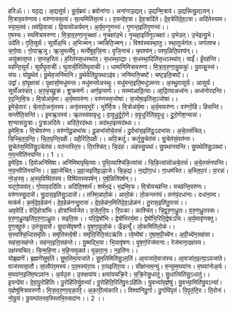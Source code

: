 

  
हरिःॐ।। यद॒द्य। अ॒द्यसू॑र्य। सू॒र्य॒ब्रवः॑। ब्रवोना॑गाः। अना॑गाउ॒द्यत्। उ॒द्यन्मि॒त्राय॑। उ॒द्यन्नित्यु॒त्ऽयन्। मि॒त्राय॒वरु॑णाय। वरु॑णायस॒त्यं। स॒त्यमिति॑स॒त्यं।। व॒यन्दे॑व॒त्रा। दे॒व॒त्रादि॑ते। दे॒व॒त्रेति॑दे॒व॒ऽत्रा। अदि॑तेस्याम। स्या॒म॒तव॑। तव॑प्रि॒यासः॑। प्रि॒यासो॑अर्यमन्। अ॒र्य॒म॒न्गृ॒णन्तः॑। गृ॒णन्त॒इति॑गृ॒णन्तः॑।।  
ए॒षस्यः। स्यमि॑त्रावरुणा। मि॒त्रा॒व॒रु॒णा॒नृ॒चक्षाः॑। नृ॒चक्षा॑उ॒भे। नृ॒चक्षा॒इति॑नृ॒ऽचक्षाः॑। उ॒भेउत्। उ॒भेइत्यु॒भे। उदे॑ति। ए॒ति॒सूर्यः॑। सूर्यो॑अ॒भि। अ॒भिज्मन्। ज्मन्निति॒ज्मन्।। विश्व॑स्यस्था॒तुः। स्था॒तुर्जग॑तः। जग॑तश्च। च॒गो॒पाः। गो॒पाऋ॒जु। ऋ॒जुमर्त्ये॑षु। मर्त्ये॑षुवृजि॒ना। वृ॒जि॒नाच॑। च॒पश्य॑न्। पश्य॒न्निति॒पश्य॑न्।।  
अयु॑क्तस॒प्त। स॒प्तह॒रितः॑। ह॒रित॑स्स॒धस्था॑त्। स॒धस्था॒द्याः। स॒धस्था॒दिति॑स॒धऽस्था॑त्। याईं॑। ईं॒वह॑न्ति। वह॑न्ति॒सूर्यं॑। सूर्यं॑घृ॒ताचीः॑। घृ॒ताची॒रिति॑घृ॒ताचीः॑।। धामा॑निमित्रावरुणा। मि॒त्रा॒व॒रु॒णा॒यु॒वाकुः॑। यु॒वाकु॒स्सं। संयः। योयू॒थेव॑। यू॒थेव॒जनि॑मानि। यू॒थेवेति॑यू॒यथाऽइ॑व। जनि॑मानि॒चष्टे॑। चष्ट॒इति॒चष्टे॑।।  
उद्वां॑। वां॒पृ॒क्षासः॑। पृ॒क्षासो॒मधु॑मन्तः। मधु॑मन्तोअस्थुः। मधु॑मन्त॒इति॒मधु॑ऽमन्तः। अ॒स्थु॒रासूर्यः॑। आसूर्यः॑। सूर्यो॑अरुहत्। अ॒रु॒ह॒च्छु॒क्रं। शु॒क्रमर्णः॑। अर्ण॒इत्यर्णः॑।। यस्मा॑आदि॒त्याः। आ॒दि॒त्याअध्व॑नः। अध्व॑नोरदन्ति। र॒द॒न्ति॒मि॒त्रः। मि॒त्रोअ॑र्य॒मा। अ॒र्य॒मावरु॑णः। वरु॑णस्स॒जोषाः॑। स॒जोषा॒इति॑स॒ऽजोषाः॑।।  
इ॒मेचे॒तारः॑। चे॒तारो॒अनृ॑तस्य। अनृ॑तस्य॒भूरेः॑। भूरे॑र्मि॒त्रः। मि॒त्रोअ॑र्य॒मा। अ॒र्य॒मावरु॑णः। वरु॑णॊ॒हि। हिसन्ति॑। सन्तीति॒सन्ति॑।। इ॒मऋ॒तस्य॑। ऋ॒तस्य॑वावृधुः। वा॒वृ॒धु॒र्दु॒रो॒णॆ। व॒वृ॒धुरिति॑व॒वृ॒धुः। दु॒रो॒णॆश॒ग्मासः॑। श॒ग्मासः॑पु॒त्राः। पु॒त्राअदि॑तेः। अदि॑ते॒रद॑ब्धाः। अद॑ब्धा॒इत्यद॑ब्धाः।।  
इ॒मेमि॒त्रः। मि॒त्रोवरु॑णः। वरु॑णॊदू॒ळभा॑सः। दू॒ळभा॑सोचे॒तसं॑। दु॒र्दभा॑स॒इति॑दुः॒ऽदभा॑सः। अ॒चे॒तसं॑चित्। चि॒च्चि॒त॒य॒न्ति॒। चि॒त॒य॒न्ति॒दक्षैः॑। दक्षै॒रिति॒दक्षैः॑।। अपि॒क्रतुं॑। क्रतुं॑सु॒चेत॑सं। सु॒चेत॑सं॒वत॑न्तः। सु॒चेत॑स॒मिति॑सु॒ऽचेत॑सं। वत॑न्तस्ति॒रः। ति॒रश्चि॑त्। चि॒दंहः॑। अंह॑स्सु॒पथा॑। सु॒पथा॑नयन्ति। सु॒पथेति॑सु॒ऽपथा॑। न॒य॒न्तीति॑नयन्ति।। 1 ।।  
इ॒मेदि॒वः। दि॒वोअनि॑मिषा। अनि॑मिषापृथि॒व्याः। पृ॒थि॒व्याश्चि॑कि॒त्वांसः॑। चि॒कि॒त्वांसो॑अचे॒तसं॑। अ॒चे॒तसं॑नयन्ति। न॒य॒न्तीति॑नयन्ति।। प्र॒व्रा॒जेचि॑त्। प्र॒व्रा॒जइति॑प्र॒ऽव्रा॒जे। चि॒न्न॒द्यः॑। न॒द्यो॑गा॒धं। गा॒धम॑स्ति। अ॒स्ति॒पा॒रं। पा॒रन्नः॑। नो॒अ॒स्य॒। अ॒स्य॒विष्पि॑तस्य। विष्पि॑तस्यपर्षन्। प॒र्ष॒न्निति॑पर्षन्।।  
यद्गो॒पाव॑त्। गो॒पाव॒ददि॑तिः। अदि॑ति॒श्शर्म॑। शर्म॑भ॒द्रं। भ॒द्रम्मि॒त्रः। मि॒त्रोयच्छ॑न्ति। यच्छ॑न्ति॒वरु॑णः। वरु॑णस्सु॒दासे॑। सु॒दास॒इति॑सु॒ऽदासे॑।। तस्मि॒न्नातो॒कं। आतो॒कं। तो॒कन्तन॑यं। तन॑यं॒दधा॑नाः। दधा॑ना॒मा। माक॑र्म। क॒र्म॒दे॒व॒हेळ॑नं। दे॒व॒हेळ॑नन्तु॒रासः॑। दे॒व॒हेळ॑न॒मिति॑दे॒व॒ऽहेळ॑नं। तु॒रास॒इति॑तु॒रासः॑।।  
अव॒वेदिं॑। वेदिं॒होत्रा॑भिः। होत्रा॑भिर्यजेत। य॒जे॒त॒रि॒पः। रि॒पःका। काश्चि॑त्। चि॒द्व॒रु॒ण॒ध्रु॒तः। व॒रु॒ण॒ध्रु॒तस्सः। व॒रु॒ण॒ध्रु॒तइति॑व॒रु॒ण॒ऽध्रु॒तः। सइति॒सः।। परि॒द्वेषो॑भिः। द्वेषो॑भिरर्य॒मा। द्वेषो॑भि॒रिति॒द्वेषः॑ऽभिः। अ॒र्य॒मावृ॑णक्तु। वृ॒ण॒क्तू॒रुं। उ॒रुंसु॒दासे॑। सु॒दासे॑वृषणौ। वृ॒ष॒णा॒वु॒लो॒कं। ऊँ॒इत्यूँ॑। लो॒कमिति॑लो॒कं।।  
स॒स्वश्चि॒ध्दिसमृ॑तिः। समृ॑तिस्त्वे॒षी। समृ॑ति॒रिति॒संऽऋ॑तिः। त्वे॒ष्ये॑षां। ए॒षा॒म॒पी॒च्ये॑न। अ॒पी॒च्ये॑न॒सह॑सा। सह॑सा॒सह॑न्ते। सह॑न्त॒इति॒सह॑न्ते।। यु॒ष्मद्भि॒या। भि॒यावृ॑षणः। वृ॒ष॒णो॒रेज॑मानाः। रेज॑माना॒दक्ष॑स्य। दक्ष॑स्यचित्। चि॒न्म॒हि॒ना। म॒हि॒नामृ॒ळत॑। मृ॒ळ॒ता॒नः॒। न॒इति॑नः।।  
योब्र॒ह्मणॆ॑। ब्र॒ह्मणॆ॑सुम॒तिं। सु॒म॒तिमा॒यजा॑ते। सु॒म॒तिमिति॑सु॒ऽम॒तिं। आ॒यजा॑ते॒वाज॑स्य। आ॒यजा॑त॒इत्या॒ऽयजा॑ते। वाज॑स्यसा॒तौ। सा॒तौप॑र॒मस्य॑। प॒र॒मस्य॑रा॒यः। रा॒यइति॑रा॒यः।। सीक्ष॑न्तम॒न्युं। म॒न्युम्म॒घवा॑नः। म॒घवा॑नोअ॒र्यः। म॒घवा॑न॒इति॑म॒घऽवा॑नः। अ॒र्यउ॒रु। उ॒रुक्षया॑य। क्षया॑यचक्रि॒रे। च॒क्रि॒रेसु॒धातु॑। सु॒धात्विति॑सु॒ऽधातु॑।।  
इ॒यन्दे॑वा। दे॒वा॒पु॒रोहि॑तिः। पु॒रोहि॑तिर्यु॒वभ्यां॑। पु॒रोहि॑ति॒रिति॑पु॒रःऽहि॑तिः। यु॒वभ्यां॑य॒ज्ञेषु॑। यु॒वभ्या॒मिति॑यु॒वऽभ्यां॑। य॒ज्ञेषु॑मित्रावरुणौ। मि॒त्रा॒व॒रु॒णा॒व॒का॒रि॒। अ॒का॒री॒त्य॑कारि।। विश्वा॑निदु॒र्गा। दु॒र्गापि॑पृतं। पि॒पृ॒तं॒ति॒रः। ति॒रोनः॑। नो॒यू॒यं। यू॒यम्पा॑तस्व॒स्स्तिभि॒स्सदा॑नः।। 2 ।।  
